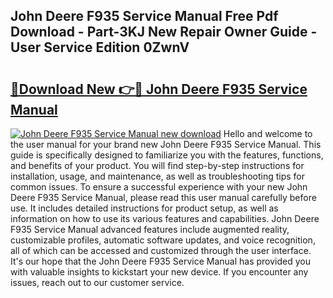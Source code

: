 ## John Deere F935 Service Manual Free Pdf Download - Part-3KJ New Repair Owner Guide - User Service Edition 0ZwnV

# <h2><a href="http://bc4221.oget.top/?id=John+Deere+F935+Service+Manual">🔗Download New 👉🔴 John Deere F935 Service Manual</a></h2>

[![John Deere F935 Service Manual new download](https://i.imgur.com/5g1atiW.png)](http://bc4221.oget.top/?id=John+Deere+F935+Service+Manual)
Hello and welcome to the user manual for your brand new John Deere F935 Service Manual. This guide is specifically designed to familiarize you with the features, functions, and benefits of your product. You will find step-by-step instructions for installation, usage, and maintenance, as well as troubleshooting tips for common issues. To ensure a successful experience with your new John Deere F935 Service Manual, please read this user manual carefully before use. It includes detailed instructions for product setup, as well as information on how to use its various features and capabilities. John Deere F935 Service Manual advanced features include augmented reality, customizable profiles, automatic software updates, and voice recognition, all of which can be accessed and customized through the user interface. It's our hope that the John Deere F935 Service Manual has provided you with valuable insights to kickstart your new device. If you encounter any issues, reach out to our customer service.
